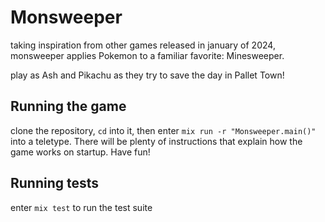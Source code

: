 # Monsweeper

taking inspiration from other games released in january of 2024, monsweeper applies Pokemon to a familiar favorite: Minesweeper.

play as Ash and Pikachu as they try to save the day in Pallet Town!

## Running the game

clone the repository, `cd` into it, then enter `mix run -r "Monsweeper.main()"` into a teletype. There will be plenty of instructions that explain how the game works on startup. Have fun!

## Running tests

enter `mix test` to run the test suite

